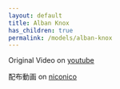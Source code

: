 ```yaml
---
layout: default
title: Alban Knox
has_children: true
permalink: /models/alban-knox
---
```


Original Video on [youtube](https://youtu.be/IfDjvm9hm04)

配布動画 on [niconico](https://www.nicovideo.jp/watch/sm40875797)
